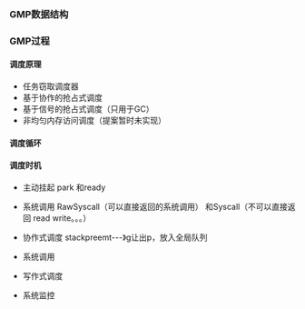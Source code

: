 ### GMP数据结构















### GMP过程

#### 调度原理

- 任务窃取调度器
- 基于协作的抢占式调度
- 基于信号的抢占式调度（只用于GC）
- 非均匀内存访问调度（提案暂时未实现）

#### 调度循环



#### 调度时机

- 主动挂起 park 和ready
- 系统调用 RawSyscall（可以直接返回的系统调用） 和Syscall（不可以直接返回 read write。。。）
- 协作式调度  stackpreemt---》g让出p，放入全局队列











- 系统调用
- 写作式调度
- 系统监控